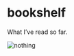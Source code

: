 # bookshelf
What I’ve read so far.

![nothing](https://media.giphy.com/media/baPIkfAo0Iv5K/giphy.gif)
